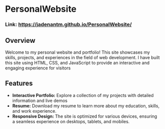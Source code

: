 # PersonalWebsite
### Link: https://jadenantm.github.io/PersonalWebsite/

## Overview
Welcome to my personal website and portfolio! This site showcases my skills, projects, and experiences in the field of web development. I have built this site using HTML, CSS, and JavaScript to provide an interactive and engaging experience for visitors

## Features
- **Interactive Portfolio:** Explore a collection of my projects with detailed information and live demos
- **Resume:** Download my resume to learn more about my education, skills, and work experience.
- **Responsive Design:** The site is optimized for various devices, ensuring a seamless experience on desktops, tablets, and mobiles.

